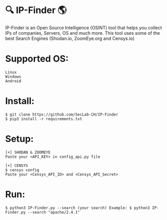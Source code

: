 # :mag: IP-Finder :earth_americas:
IP-Finder is an Open Source Intelligence (OSINT) tool that helps you collect IPs of companies, Servers, OS and much more. 
This tool uses some of the best Search Engines (Shodan.io, ZoomEye.org and Censys.io)

# Supported OS:
```
Linux
Windows
Android
```
# Install:
```
$ git clone https://github.com/SecLab-CH/IP-Finder
$ pip3 install -r requirements.txt
```

# Setup:
```
[+] SHODAN & ZOOMEYE
Paste your <API_KEY> in config_api.py file

[+] CENSYS
$ censys config
Paste your <Censys_API_ID> and <Censys_API_Secret>
```

# Run:
```
$ python3 IP-Finder.py --search (your search) Example: $ python3 IP-Finder.py --search "apache/2.4.1"
